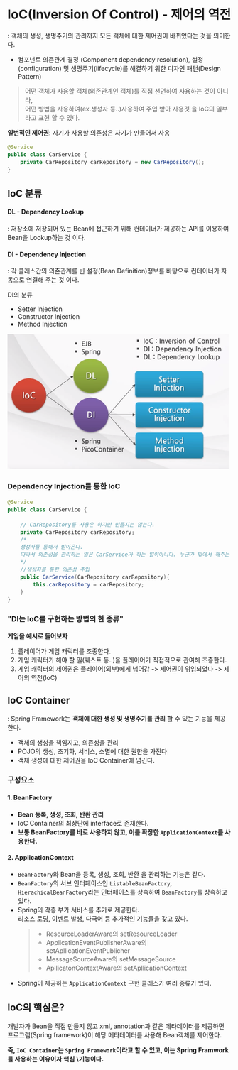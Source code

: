 # IoC(Inversion Of Control) - 제어의 역전
: 객체의 생성, 생명주기의 관리까지 모든 객체에 대한 제어권이 바뀌었다는 것을 의미한다.
- 컴포넌트 의존관계 결정 (Component dependency resolution), 설정(configuration) 및 생명주기(lifecycle)를 해결하기 위한 디자인 패턴(Design Pattern)
>어떤 객체가 사용할 객체(의존관계인 객체)를 직접 선언하여 사용하는 것이 아니라,  
>어떤 방법을 사용하여(ex.생성자 등..)사용하여 주입 받아 사용것 을 IoC의 일부라고 표현 할 수 있다.

**일번적인 제어권**: 자기가 사용할 의존성은 자기가 만들어서 사용
```java
@Service
public class CarService {
	private CarRepository carRepository = new CarRepository();
}
```

## IoC 분류
#### DL - Dependency Lookup
: 저장소에 저장되어 있는 Bean에 접근하기 위해 컨테이너가 제공하는 API를 이용하여 Bean을 Lookup하는 것 이다.

#### DI - Dependency Injection
: 각 클래스간의 의존관계를 빈 설정(Bean Definition)정보를 바탕으로 컨테이너가 자동으로 연결해 주는 것 이다.

DI의 분류
- Setter Injection
- Constructor Injection
- Method Injection  

<img width=500px src=./img/DI-DL.png>

### Dependency Injection를 통한 IoC
```java
@Service
public class CarService {
	
    // CarRepository를 사용은 하지만 만들지는 않는다.
	private CarRepository carRepository;
    /*
    생성자를 통해서 받아온다.
    따라서 의존성을 관리하는 일은 CarService가 하는 일이아니다. 누군가 밖에서 해주는 것이다.
    */
    //생성자를 통한 의존성 주입 
    public CarService(CarRepository carRepository){
    	this.carRepository = carRepository;
    }
}
```
### "DI는 IoC를 구현하는 방법의 한 종류"
**게임을 예시로 들어보자**
1. 플레이어가 게임 캐릭터를 조종한다.
2. 게임 캐릭터가 해야 할 일(퀘스트 등..)을 플레이어가 직접적으로 관여해 조종한다.
3. 게임 캐릭터의 제어권은 플레이어(외부)에게 넘어감 -> 제어권이 위임되었다 -> 제어의 역전(IoC)

## IoC Container
: Spring Framework는 **객체에 대한 생성 및 생명주기를 관리** 할 수 있는 기능을 제공한다.
- 객체의 생성을 책임지고, 의존성을 관리
- POJO의 생성, 초기화, 서비스, 소멸에 대한 권한을 가진다
- 객체 생성에 대한 제어권을 IoC Container에 넘긴다.

### 구성요소

#### 1. BeanFactory
- **Bean 등록, 생성, 조회, 반환 관리**
- IoC Container의 최상단에 interface로 존재한다.
- **보통 BeanFactory를 바로 사용하지 않고, 이를 확장한 `ApplicationContext`를 사용한다.**

#### 2. ApplicationContext
- `BeanFactory`와 Bean을 등록, 생성, 조회, 반환 을 관리하는 기능은 같다.
- `BeanFactory`의 서브 인터페이스인 `ListableBeanFactory`, `HierachicalBeanFactory`라는 인터페이스를 상속하여 `BeanFactory`를 상속하고 있다.
- Spring의 각종 부가 서비스를 추가로 제공한다.  
    리소스 로딩, 이벤트 발생, 다국어 등 추가적인 기능들을 갖고 있다.
    >- ResourceLoaderAware의 setResourceLoader
    >- ApplicationEventPublisherAware의 setApllicationEventPublicher
    >- MessageSourceAware의 setMessageSource
    >- ApllicatonContextAware의 setApllicationContext
- Spring이 제공하는 `ApplicationContext` 구현 클래스가 여러 종류가 있다.

## IoC의 핵심은?
개발자가 Bean을 직접 만들지 않고 xml, annotation과 같은 메타데이터를 제공하면 프로그램(Spring framework)이 해당 메타데이터를 사용해 Bean객체를 제어한다.  

**즉, `IoC Container`는 `Spring Framework`이라고 할 수 있고, 이는 Spring Framwork를 사용하는 이유이자 핵심 \기능이다.**